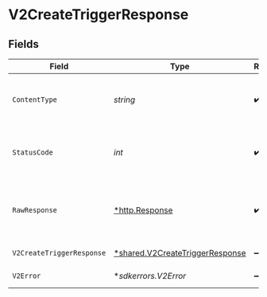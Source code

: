 # V2CreateTriggerResponse


## Fields

| Field                                                                                    | Type                                                                                     | Required                                                                                 | Description                                                                              |
| ---------------------------------------------------------------------------------------- | ---------------------------------------------------------------------------------------- | ---------------------------------------------------------------------------------------- | ---------------------------------------------------------------------------------------- |
| `ContentType`                                                                            | *string*                                                                                 | :heavy_check_mark:                                                                       | HTTP response content type for this operation                                            |
| `StatusCode`                                                                             | *int*                                                                                    | :heavy_check_mark:                                                                       | HTTP response status code for this operation                                             |
| `RawResponse`                                                                            | [*http.Response](https://pkg.go.dev/net/http#Response)                                   | :heavy_check_mark:                                                                       | Raw HTTP response; suitable for custom response parsing                                  |
| `V2CreateTriggerResponse`                                                                | [*shared.V2CreateTriggerResponse](../../../pkg/models/shared/v2createtriggerresponse.md) | :heavy_minus_sign:                                                                       | Created trigger                                                                          |
| `V2Error`                                                                                | **sdkerrors.V2Error*                                                                     | :heavy_minus_sign:                                                                       | General error                                                                            |